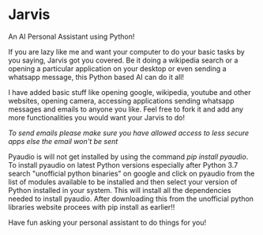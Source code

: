 # Jarvis
An AI Personal Assistant using Python!

If you are lazy like me and want your computer to do your basic tasks by you saying, Jarvis got you covered.
Be it doing a wikipedia search or a opening a particular application on your desktop or even sending a whatsapp
message, this Python based AI can do it all!

I have added basic stuff like opening google, wikipedia, youtube and other websites, opening camera, accessing
applications sending whatsapp messages and emails to anyone you like. Feel free to fork it and add any more
functionalities you would want your Jarvis to do!

*To send emails please make sure you have allowed access to less secure apps else the email won't be sent*

Pyaudio is will not get installed by using the command *pip install pyaudio*. To install pyaudio on latest
Python versions especially after Python 3.7 search "unofficial python binaries" on google and click on 
pyaudio from the list of modules available to be installed and then select your version of Python installed
in your system. This will install all the dependencies needed to install pyaudio. After downloading this
from the unofficial python libraries website procees with pip install as earlier!!

Have fun asking your personal assistant to do things for you!
